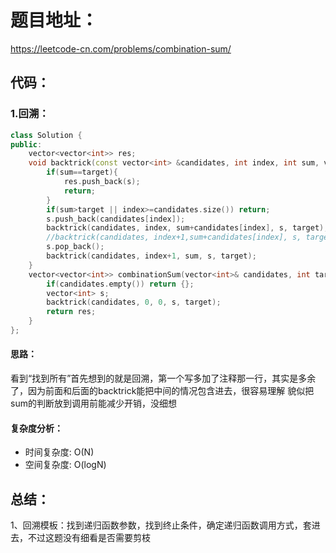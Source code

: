 # 题目地址：
https://leetcode-cn.com/problems/combination-sum/
## 代码：
### 1.回溯：
```C++
class Solution {
public:
    vector<vector<int>> res;
    void backtrick(const vector<int> &candidates, int index, int sum, vector<int> s, int target){
        if(sum==target){
            res.push_back(s);
            return;
        }
        if(sum>target || index>=candidates.size()) return;
        s.push_back(candidates[index]);
        backtrick(candidates, index, sum+candidates[index], s, target);
        //backtrick(candidates, index+1,sum+candidates[index], s, target);
        s.pop_back();
        backtrick(candidates, index+1, sum, s, target);
    }
    vector<vector<int>> combinationSum(vector<int>& candidates, int target) {
        if(candidates.empty()) return {};
        vector<int> s; 
        backtrick(candidates, 0, 0, s, target);
        return res;
    }
};
```
#### 思路：
看到“找到所有”首先想到的就是回溯，第一个写多加了注释那一行，其实是多余了，因为前面和后面的backtrick能把中间的情况包含进去，很容易理解
貌似把sum的判断放到调用前能减少开销，没细想
#### 复杂度分析：
- 时间复杂度: O(N)
- 空间复杂度: O(logN)


## 总结：
1、回溯模板：找到递归函数参数，找到终止条件，确定递归函数调用方式，套进去，不过这题没有细看是否需要剪枝


